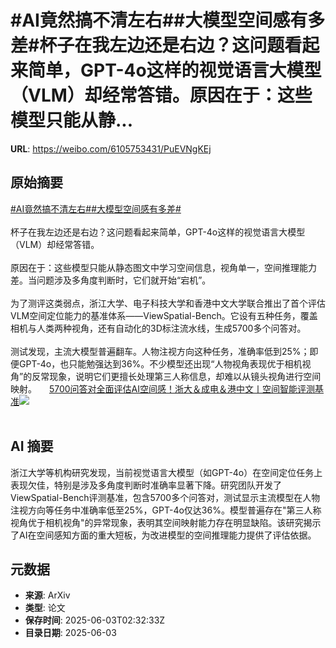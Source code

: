 # #AI竟然搞不清左右##大模型空间感有多差#杯子在我左边还是右边？这问题看起来简单，GPT-4o这样的视觉语言大模型（VLM）却经常答错。原因在于：这些模型只能从静...

**URL**: https://weibo.com/6105753431/PuEVNgKEj

## 原始摘要

<a href="https://m.weibo.cn/search?containerid=231522type%3D1%26t%3D10%26q%3D%23AI%E7%AB%9F%E7%84%B6%E6%90%9E%E4%B8%8D%E6%B8%85%E5%B7%A6%E5%8F%B3%23&amp;extparam=%23AI%E7%AB%9F%E7%84%B6%E6%90%9E%E4%B8%8D%E6%B8%85%E5%B7%A6%E5%8F%B3%23" data-hide=""><span class="surl-text">#AI竟然搞不清左右#</span></a><a href="https://m.weibo.cn/search?containerid=231522type%3D1%26t%3D10%26q%3D%23%E5%A4%A7%E6%A8%A1%E5%9E%8B%E7%A9%BA%E9%97%B4%E6%84%9F%E6%9C%89%E5%A4%9A%E5%B7%AE%23&amp;extparam=%23%E5%A4%A7%E6%A8%A1%E5%9E%8B%E7%A9%BA%E9%97%B4%E6%84%9F%E6%9C%89%E5%A4%9A%E5%B7%AE%23" data-hide=""><span class="surl-text">#大模型空间感有多差#</span></a><br><br>杯子在我左边还是右边？这问题看起来简单，GPT-4o这样的视觉语言大模型（VLM）却经常答错。<br><br>原因在于：这些模型只能从静态图文中学习空间信息，视角单一，空间推理能力差。当问题涉及多角度判断时，它们就开始“宕机”。<br><br>为了测评这类弱点，浙江大学、电子科技大学和香港中文大学联合推出了首个评估VLM空间定位能力的基准体系——ViewSpatial-Bench。它设有五种任务，覆盖相机与人类两种视角，还有自动化的3D标注流水线，生成5700多个问答对。<br><br>测试发现，主流大模型普遍翻车。人物注视方向这种任务，准确率低到25%；即便GPT-4o，也只能勉强达到36%。不少模型还出现“人物视角表现优于相机视角”的反常现象，说明它们更擅长处理第三人称信息，却难以从镜头视角进行空间映射。 <a href="https://weibo.com/ttarticle/p/show?id=2309405173071836479545" data-hide=""><span class="url-icon"><img style="width: 1rem;height: 1rem" src="https://h5.sinaimg.cn/upload/2015/09/25/3/timeline_card_small_article_default.png" referrerpolicy="no-referrer"></span><span class="surl-text">5700问答对全面评估AI空间感！浙大＆成电＆港中文丨空间智能评测基准</span></a><img style="" src="https://tvax3.sinaimg.cn/large/006Fd7o3ly1i20w61uxb9j30rs0fmn1l.jpg" referrerpolicy="no-referrer"><br><br>

## AI 摘要

浙江大学等机构研究发现，当前视觉语言大模型（如GPT-4o）在空间定位任务上表现欠佳，特别是涉及多角度判断时准确率显著下降。研究团队开发了ViewSpatial-Bench评测基准，包含5700多个问答对，测试显示主流模型在人物注视方向等任务中准确率低至25%，GPT-4o仅达36%。模型普遍存在"第三人称视角优于相机视角"的异常现象，表明其空间映射能力存在明显缺陷。该研究揭示了AI在空间感知方面的重大短板，为改进模型的空间推理能力提供了评估依据。

## 元数据

- **来源**: ArXiv
- **类型**: 论文
- **保存时间**: 2025-06-03T02:32:33Z
- **目录日期**: 2025-06-03
